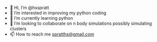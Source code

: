 - 👋 Hi, I’m @hsspratt
- 👀 I’m interested in improving my python coding
- 🌱 I’m currently learning python
- 💞️ I’m looking to collaborate on n body simulations possibly simulating clusters
- 📫 How to reach me spratths@gmail.com

<!---
hsspratt/hsspratt is a ✨ special ✨ repository because its `README.md` (this file) appears on your GitHub profile.
You can click the Preview link to take a look at your changes.
--->
